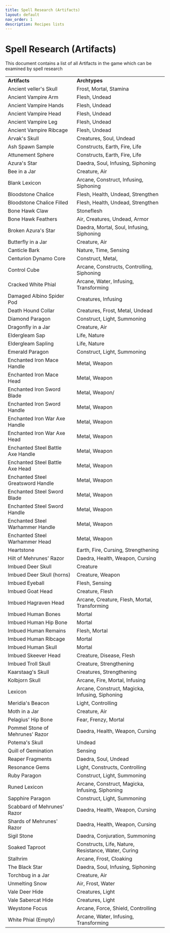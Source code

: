 ```yaml
---
title: Spell Research (Artifacts) 
layout: default
nav_order: 1
description: Recipes lists
---
```


# Spell Research (Artifacts) 

This document contains a list of all Artifacts in the game which can be examined by spell research



<table>
  <tr>
   <td><strong>Artifacts</strong>
   </td>
   <td><strong>Archtypes</strong>
   </td>
  </tr>
  <tr>
   <td>Ancient veller's Skull
   </td>
   <td>Frost, Mortal, Stamina
   </td>
  </tr>
  <tr>
   <td>Ancient Vampire Arm
   </td>
   <td>Flesh, Undead
   </td>
  </tr>
  <tr>
   <td>Ancient Vampire Hands
   </td>
   <td>Flesh, Undead
   </td>
  </tr>
  <tr>
   <td>Ancient Vampire Head
   </td>
   <td>Flesh, Undead
   </td>
  </tr>
  <tr>
   <td>Ancient Vampire Leg
   </td>
   <td>Flesh, Undead
   </td>
  </tr>
  <tr>
   <td>Ancient Vampire Ribcage
   </td>
   <td>Flesh, Undead
   </td>
  </tr>
  <tr>
   <td>Arvak's Skull
   </td>
   <td>Creatures, Soul, Undead
   </td>
  </tr>
  <tr>
   <td>Ash Spawn Sample
   </td>
   <td>Constructs, Earth, Fire, Life
   </td>
  </tr>
  <tr>
   <td>Attunement Sphere
   </td>
   <td>Constructs, Earth, Fire, Life
   </td>
  </tr>
  <tr>
   <td>Azura's Star
   </td>
   <td>Daedra, Soul, Infusing, Siphoning
   </td>
  </tr>
  <tr>
   <td>Bee in a Jar
   </td>
   <td>Creature, Air
   </td>
  </tr>
  <tr>
   <td>Blank Lexicon
   </td>
   <td>Arcane, Construct, Infusing, Siphoning
   </td>
  </tr>
  <tr>
   <td>Bloodstone Chalice
   </td>
   <td>Flesh, Health, Undead, Strengthen
   </td>
  </tr>
  <tr>
   <td>Bloodstone Chalice Filled
   </td>
   <td>Flesh, Health, Undead, Strengthen
   </td>
  </tr>
  <tr>
   <td>Bone Hawk Claw
   </td>
   <td>Stoneflesh
   </td>
  </tr>
  <tr>
   <td>Bone Hawk Feathers
   </td>
   <td>Air, Creatures, Undead, Armor
   </td>
  </tr>
  <tr>
   <td>Broken Azura's Star
   </td>
   <td>Daedra, Mortal, Soul, Infusing, Siphoning
   </td>
  </tr>
  <tr>
   <td>Butterfly in a Jar
   </td>
   <td>Creature, Air
   </td>
  </tr>
  <tr>
   <td>Canticle Bark
   </td>
   <td>Nature, Time, Sensing
   </td>
  </tr>
  <tr>
   <td>Centurion Dynamo Core
   </td>
   <td>Construct, Metal,
   </td>
  </tr>
  <tr>
   <td>Control Cube
   </td>
   <td>Arcane, Constructs, Controlling, Siphoning
   </td>
  </tr>
  <tr>
   <td>Cracked White Phial
   </td>
   <td>Arcane, Water, Infusing, Transforming
   </td>
  </tr>
  <tr>
   <td>Damaged Albino Spider Pod
   </td>
   <td>Creatures, Infusing
   </td>
  </tr>
  <tr>
   <td>Death Hound Collar
   </td>
   <td>Creatures, Frost, Metal, Undead
   </td>
  </tr>
  <tr>
   <td>Diamond Paragon
   </td>
   <td>Construct, Light, Summoning
   </td>
  </tr>
  <tr>
   <td>Dragonfly in a Jar
   </td>
   <td>Creature, Air
   </td>
  </tr>
  <tr>
   <td>Eldergleam Sap
   </td>
   <td>Life, Nature
   </td>
  </tr>
  <tr>
   <td>Eldergleam Sapling
   </td>
   <td>Life, Nature
   </td>
  </tr>
  <tr>
   <td>Emerald Paragon
   </td>
   <td>Construct, Light, Summoning
   </td>
  </tr>
  <tr>
   <td>Enchanted Iron Mace Handle
   </td>
   <td>Metal, Weapon
   </td>
  </tr>
  <tr>
   <td>Enchanted Iron Mace Head
   </td>
   <td>Metal, Weapon
   </td>
  </tr>
  <tr>
   <td>Enchanted Iron Sword Blade
   </td>
   <td>Metal, Weapon/
   </td>
  </tr>
  <tr>
   <td>Enchanted Iron Sword Handle
   </td>
   <td>Metal, Weapon
   </td>
  </tr>
  <tr>
   <td>Enchanted Iron War Axe Handle
   </td>
   <td>Metal, Weapon
   </td>
  </tr>
  <tr>
   <td>Enchanted Iron War Axe Head
   </td>
   <td>Metal, Weapon
   </td>
  </tr>
  <tr>
   <td>Enchanted Steel Battle Axe Handle
   </td>
   <td>Metal, Weapon
   </td>
  </tr>
  <tr>
   <td>Enchanted Steel Battle Axe Head
   </td>
   <td>Metal, Weapon
   </td>
  </tr>
  <tr>
   <td>Enchanted Steel Greatsword Handle
   </td>
   <td>Metal, Weapon
   </td>
  </tr>
  <tr>
   <td>Enchanted Steel Sword Blade
   </td>
   <td>Metal, Weapon
   </td>
  </tr>
  <tr>
   <td>Enchanted Steel Sword Handle
   </td>
   <td>Metal, Weapon
   </td>
  </tr>
  <tr>
   <td>Enchanted Steel Warhammer Handle
   </td>
   <td>Metal, Weapon
   </td>
  </tr>
  <tr>
   <td>Enchanted Steel Warhammer Head
   </td>
   <td>Metal, Weapon
   </td>
  </tr>
  <tr>
   <td>Heartstone
   </td>
   <td>Earth, Fire, Cursing, Strengthening
   </td>
  </tr>
  <tr>
   <td>Hilt of Mehrunes' Razor
   </td>
   <td>Daedra, Health, Weapon, Cursing
   </td>
  </tr>
  <tr>
   <td>Imbued Deer Skull
   </td>
   <td>Creature
   </td>
  </tr>
  <tr>
   <td>Imbued Deer Skull (horns)
   </td>
   <td>Creature, Weapon
   </td>
  </tr>
  <tr>
   <td>Imbued Eyeball
   </td>
   <td>Flesh, Sensing
   </td>
  </tr>
  <tr>
   <td>Imbued Goat Head
   </td>
   <td>Creature, Flesh
   </td>
  </tr>
  <tr>
   <td>Imbued Hagraven Head
   </td>
   <td>Arcane, Creature, Flesh, Mortal, Transforming
   </td>
  </tr>
  <tr>
   <td>Imbued Human Bones
   </td>
   <td>Mortal
   </td>
  </tr>
  <tr>
   <td>Imbued Human Hip Bone
   </td>
   <td>Mortal
   </td>
  </tr>
  <tr>
   <td>Imbued Human Remains
   </td>
   <td>Flesh, Mortal
   </td>
  </tr>
  <tr>
   <td>Imbued Human Ribcage
   </td>
   <td>Mortal
   </td>
  </tr>
  <tr>
   <td>Imbued Human Skull
   </td>
   <td>Mortal
   </td>
  </tr>
  <tr>
   <td>Imbued Skeever Head
   </td>
   <td>Creature, Disease, Flesh
   </td>
  </tr>
  <tr>
   <td>Imbued Troll Skull
   </td>
   <td>Creature, Strengthening
   </td>
  </tr>
  <tr>
   <td>Kaarstaag's Skull
   </td>
   <td>Creatures, Strengthening
   </td>
  </tr>
  <tr>
   <td>Kolbjorn Skull
   </td>
   <td>Arcane, Fire, Mortal, Infusing
   </td>
  </tr>
  <tr>
   <td>Lexicon
   </td>
   <td>Arcane, Construct, Magicka, Infusing, Siphoning
   </td>
  </tr>
  <tr>
   <td>Meridia's Beacon
   </td>
   <td>Light, Controlling
   </td>
  </tr>
  <tr>
   <td>Moth in a Jar
   </td>
   <td>Creature, Air
   </td>
  </tr>
  <tr>
   <td>Pelagius' Hip Bone
   </td>
   <td>Fear, Frenzy, Mortal
   </td>
  </tr>
  <tr>
   <td>Pommel Stone of Mehrunes' Razor
   </td>
   <td>Daedra, Health, Weapon, Cursing
   </td>
  </tr>
  <tr>
   <td>Potema's Skull
   </td>
   <td>Undead
   </td>
  </tr>
  <tr>
   <td>Quill of Gemination
   </td>
   <td>Sensing
   </td>
  </tr>
  <tr>
   <td>Reaper Fragments
   </td>
   <td>Daedra, Soul, Undead
   </td>
  </tr>
  <tr>
   <td>Resonance Gems
   </td>
   <td>Light, Constructs, Controlling
   </td>
  </tr>
  <tr>
   <td>Ruby Paragon
   </td>
   <td>Construct, Light, Summoning
   </td>
  </tr>
  <tr>
   <td>Runed Lexicon
   </td>
   <td>Arcane, Construct, Magicka, Infusing, Siphoning
   </td>
  </tr>
  <tr>
   <td>Sapphire Paragon
   </td>
   <td>Construct, Light, Summoning
   </td>
  </tr>
  <tr>
   <td>Scabbard of Mehrunes' Razor
   </td>
   <td>Daedra, Health, Weapon, Cursing
   </td>
  </tr>
  <tr>
   <td>Shards of Mehrunes' Razor
   </td>
   <td>Daedra, Health, Weapon, Cursing
   </td>
  </tr>
  <tr>
   <td>Sigil Stone
   </td>
   <td>Daedra, Conjuration, Summoning
   </td>
  </tr>
  <tr>
   <td>Soaked Taproot
   </td>
   <td>Constructs, Life, Nature, Resistance, Water, Curing
   </td>
  </tr>
  <tr>
   <td>Stalhrim
   </td>
   <td>Arcane, Frost, Cloaking
   </td>
  </tr>
  <tr>
   <td>The Black Star
   </td>
   <td>Daedra, Soul, Infusing, Siphoning
   </td>
  </tr>
  <tr>
   <td>Torchbug in a Jar
   </td>
   <td>Creature, Air
   </td>
  </tr>
  <tr>
   <td>Unmelting Snow
   </td>
   <td>Air, Frost, Water
   </td>
  </tr>
  <tr>
   <td>Vale Deer Hide
   </td>
   <td>Creatures, Light
   </td>
  </tr>
  <tr>
   <td>Vale Sabercat Hide
   </td>
   <td>Creatures, Light
   </td>
  </tr>
  <tr>
   <td>Weystone Focus
   </td>
   <td>Arcane, Force, Shield, Controlling
   </td>
  </tr>
  <tr>
   <td>White Phial (Empty)
   </td>
   <td>Arcane, Water, Infusing, Transforming
   </td>
  </tr>
</table>

